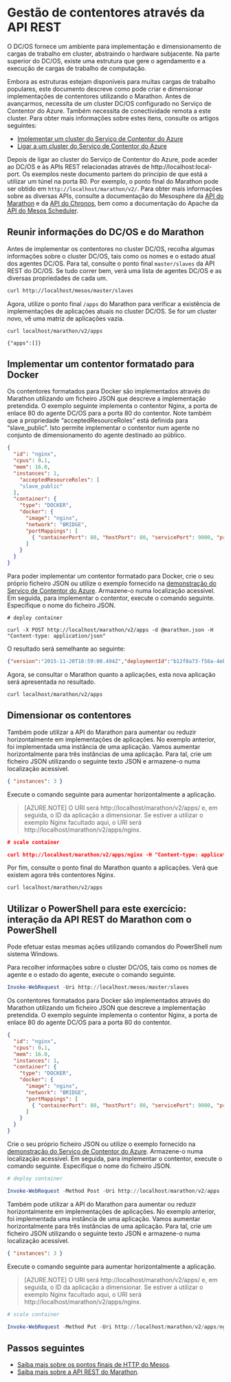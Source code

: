 <properties
   pageTitle="Gestão de contentores do Serviço de Contentor do Azure através da API REST | Microsoft Azure"
   description="Implemente contentores num cluster Mesos do Serviço de Contentor do Azure utilizando a API REST do Marathon."
   services="container-service"
   documentationCenter=""
   authors="neilpeterson"
   manager="timlt"
   editor=""
   tags="acs, azure-container-service"
   keywords="Docker, Contentores, Microserviços, Mesos, Azure"/>

<tags
   ms.service="container-service"
   ms.devlang="na"
   ms.topic="get-started-article"
   ms.tgt_pltfrm="na"
   ms.workload="na"
   ms.date="02/16/2016"
   ms.author="nepeters"/>

# Gestão de contentores através da API REST

O DC/OS fornece um ambiente para implementação e dimensionamento de cargas de trabalho em cluster, abstraindo o hardware subjacente. Na parte superior do DC/OS, existe uma estrutura que gere o agendamento e a execução de cargas de trabalho de computação.

Embora as estruturas estejam disponíveis para muitas cargas de trabalho populares, este documento descreve como pode criar e dimensionar implementações de contentores utilizando o Marathon. Antes de avançarmos, necessita de um cluster DC/OS configurado no Serviço de Contentor do Azure. Também necessita de conectividade remota a este cluster. Para obter mais informações sobre estes itens, consulte os artigos seguintes:

- [Implementar um cluster do Serviço de Contentor do Azure](container-service-deployment.md)
- [Ligar a um cluster do Serviço de Contentor do Azure](container-service-connect.md)

Depois de ligar ao cluster do Serviço de Contentor do Azure, pode aceder ao DC/OS e às APIs REST relacionadas através de http://localhost:local-port. Os exemplos neste documento partem do princípio de que está a utilizar um túnel na porta 80. Por exemplo, o ponto final do Marathon pode ser obtido em `http://localhost/marathon/v2/`. Para obter mais informações sobre as diversas APIs, consulte a documentação do Mesosphere da [API do Marathon](https://mesosphere.github.io/marathon/docs/rest-api.html) e da [API do Chronos](https://mesos.github.io/chronos/docs/api.html), bem como a documentação do Apache da [API do Mesos Scheduler](http://mesos.apache.org/documentation/latest/scheduler-http-api/).

## Reunir informações do DC/OS e do Marathon

Antes de implementar os contentores no cluster DC/OS, recolha algumas informações sobre o cluster DC/OS, tais como os nomes e o estado atual dos agentes DC/OS. Para tal, consulte o ponto final `master/slaves` da API REST do DC/OS. Se tudo correr bem, verá uma lista de agentes DC/OS e as diversas propriedades de cada um.

```bash
curl http://localhost/mesos/master/slaves
```

Agora, utilize o ponto final `/apps` do Marathon para verificar a existência de implementações de aplicações atuais no cluster DC/OS. Se for um cluster novo, vê uma matriz de aplicações vazia.

```
curl localhost/marathon/v2/apps

{"apps":[]}
```

## Implementar um contentor formatado para Docker

Os contentores formatados para Docker são implementados através do Marathon utilizando um ficheiro JSON que descreve a implementação pretendida. O exemplo seguinte implementa o contentor Nginx, a porta de enlace 80 do agente DC/OS para a porta 80 do contentor. Note também que a propriedade “acceptedResourceRoles” está definida para “slave_public”. Isto permite implementar o contentor num agente no conjunto de dimensionamento do agente destinado ao público.

```json
{
  "id": "nginx",
  "cpus": 0.1,
  "mem": 16.0,
  "instances": 1,
    "acceptedResourceRoles": [
    "slave_public"
  ],
  "container": {
    "type": "DOCKER",
    "docker": {
      "image": "nginx",
      "network": "BRIDGE",
      "portMappings": [
        { "containerPort": 80, "hostPort": 80, "servicePort": 9000, "protocol": "tcp" }
      ]
    }
  }
}
```

Para poder implementar um contentor formatado para Docker, crie o seu próprio ficheiro JSON ou utilize o exemplo fornecido na [demonstração do Serviço de Contentor do Azure](https://raw.githubusercontent.com/rgardler/AzureDevTestDeploy/master/marathon/marathon.json). Armazene-o numa localização acessível. Em seguida, para implementar o contentor, execute o comando seguinte. Especifique o nome do ficheiro JSON.

```
# deploy container

curl -X POST http://localhost/marathon/v2/apps -d @marathon.json -H "Content-type: application/json"
```

O resultado será semelhante ao seguinte:

```json
{"version":"2015-11-20T18:59:00.494Z","deploymentId":"b12f8a73-f56a-4eb1-9375-4ac026d6cdec"}
```

Agora, se consultar o Marathon quanto a aplicações, esta nova aplicação será apresentada no resultado.

```
curl localhost/marathon/v2/apps
```

## Dimensionar os contentores

Também pode utilizar a API do Marathon para aumentar ou reduzir horizontalmente em implementações de aplicações. No exemplo anterior, foi implementada uma instância de uma aplicação. Vamos aumentar horizontalmente para três instâncias de uma aplicação. Para tal, crie um ficheiro JSON utilizando o seguinte texto JSON e armazene-o numa localização acessível.

```json
{ "instances": 3 }
```

Execute o comando seguinte para aumentar horizontalmente a aplicação.

>[AZURE.NOTE] O URI será http://localhost/marathon/v2/apps/ e, em seguida, o ID da aplicação a dimensionar. Se estiver a utilizar o exemplo Nginx facultado aqui, o URI será http://localhost/marathon/v2/apps/nginx.

```json
# scale container

curl http://localhost/marathon/v2/apps/nginx -H "Content-type: application/json" -X PUT -d @scale.json
```

Por fim, consulte o ponto final do Marathon quanto a aplicações. Verá que existem agora três contentores Nginx.

```
curl localhost/marathon/v2/apps
```

## Utilizar o PowerShell para este exercício: interação da API REST do Marathon com o PowerShell

Pode efetuar estas mesmas ações utilizando comandos do PowerShell num sistema Windows.

Para recolher informações sobre o cluster DC/OS, tais como os nomes de agente e o estado do agente, execute o comando seguinte.

```powershell
Invoke-WebRequest -Uri http://localhost/mesos/master/slaves
```

Os contentores formatados para Docker são implementados através do Marathon utilizando um ficheiro JSON que descreve a implementação pretendida. O exemplo seguinte implementa o contentor Nginx, a porta de enlace 80 do agente DC/OS para a porta 80 do contentor.

```json
{
  "id": "nginx",
  "cpus": 0.1,
  "mem": 16.0,
  "instances": 1,
  "container": {
    "type": "DOCKER",
    "docker": {
      "image": "nginx",
      "network": "BRIDGE",
      "portMappings": [
        { "containerPort": 80, "hostPort": 80, "servicePort": 9000, "protocol": "tcp" }
      ]
    }
  }
}
```

Crie o seu próprio ficheiro JSON ou utilize o exemplo fornecido na [demonstração do Serviço de Contentor do Azure](https://raw.githubusercontent.com/rgardler/AzureDevTestDeploy/master/marathon/marathon.json). Armazene-o numa localização acessível. Em seguida, para implementar o contentor, execute o comando seguinte. Especifique o nome do ficheiro JSON.

```powershell
# deploy container

Invoke-WebRequest -Method Post -Uri http://localhost/marathon/v2/apps -ContentType application/json -InFile 'c:\marathon.json'
```

Também pode utilizar a API do Marathon para aumentar ou reduzir horizontalmente em implementações de aplicações. No exemplo anterior, foi implementada uma instância de uma aplicação. Vamos aumentar horizontalmente para três instâncias de uma aplicação. Para tal, crie um ficheiro JSON utilizando o seguinte texto JSON e armazene-o numa localização acessível.

```json
{ "instances": 3 }
```

Execute o comando seguinte para aumentar horizontalmente a aplicação.

> [AZURE.NOTE] O URI será http://localhost/marathon/v2/apps/ e, em seguida, o ID da aplicação a dimensionar. Se estiver a utilizar o exemplo Nginx facultado aqui, o URI será http://localhost/marathon/v2/apps/nginx.

```powershell
# scale container

Invoke-WebRequest -Method Put -Uri http://localhost/marathon/v2/apps/nginx -ContentType application/json -InFile 'c:\scale.json'
```

## Passos seguintes

- [Saiba mais sobre os pontos finais de HTTP do Mesos]( http://mesos.apache.org/documentation/latest/endpoints/).
- [Saiba mais sobre a API REST do Marathon]( https://mesosphere.github.io/marathon/docs/rest-api.html).



<!--HONumber=Aug16_HO1-->


